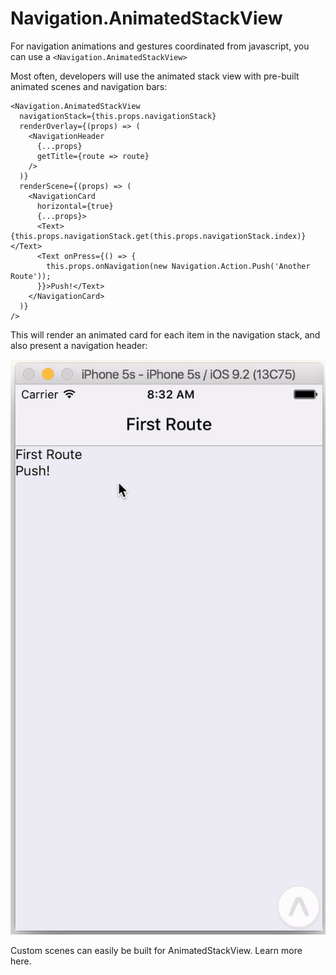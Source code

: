 # Navigation.AnimatedStackView

For navigation animations and gestures coordinated from javascript, you can use a `<Navigation.AnimatedStackView>`

Most often, developers will use the animated stack view with pre-built animated scenes and navigation bars:

```
<Navigation.AnimatedStackView
  navigationStack={this.props.navigationStack}
  renderOverlay={(props) => (
    <NavigationHeader
      {...props}
      getTitle={route => route}
    />
  )}
  renderScene={(props) => (
    <NavigationCard
      horizontal={true}
      {...props}>
      <Text>{this.props.navigationStack.get(this.props.navigationStack.index)}</Text>
      <Text onPress={() => {
        this.props.onNavigation(new Navigation.Action.Push('Another Route'));
      }}>Push!</Text>
    </NavigationCard>
  )}
/>
```

This will render an animated card for each item in the navigation stack, and also present a navigation header:

![](images/anim_stack.gif)

Custom scenes can easily be built for AnimatedStackView. Learn more here.